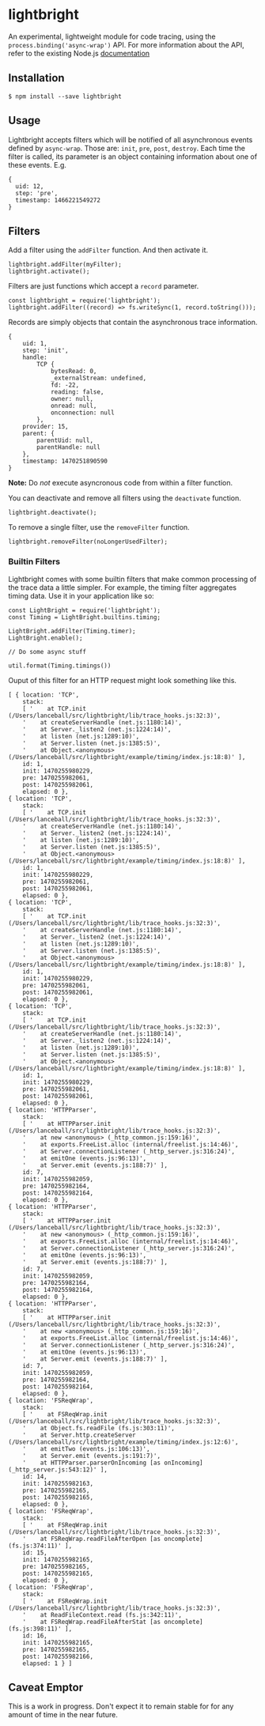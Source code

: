 # lightbright

An experimental, lightweight module for code tracing, using
the `process.binding('async-wrap')` API. For more information
about the API, refer to the existing Node.js
[documentation](https://github.com/nodejs/diagnostics/blob/master/tracing/AsyncWrap/README.md)

## Installation

    $ npm install --save lightbright

## Usage

Lightbright accepts filters which will be notified of all
asynchronous events defined by `async-wrap`. Those are: `init`,
`pre`, `post`, `destroy`. Each time the filter is called, its
parameter is an object containing information about one of these
events. E.g.

    {
      uid: 12,
      step: 'pre',
      timestamp: 1466221549272
    }

## Filters

Add a filter using the `addFilter` function. And then activate it.

    lightbright.addFilter(myFilter);
    lightbright.activate();

Filters are just functions which accept a `record` parameter.

    const lightbright = require('lightbright');
    lightbright.addFilter((record) => fs.writeSync(1, record.toString()));

Records are simply objects that contain the asynchronous trace information.

    {
        uid: 1,
        step: 'init',
        handle:
            TCP {
                bytesRead: 0,
                _externalStream: undefined,
                fd: -22,
                reading: false,
                owner: null,
                onread: null,
                onconnection: null
            },
        provider: 15,
        parent: {
            parentUid: null,
            parentHandle: null
        },
        timestamp: 1470251890590
    }

**Note:** Do _not_ execute asyncronous code from within a filter function.

You can deactivate and remove all filters using the `deactivate`
function.

    lightbright.deactivate();

To remove a single filter, use the `removeFilter` function.

    lightbright.removeFilter(noLongerUsedFilter);


### Builtin Filters

Lightbright comes with some builtin filters that make common
processing of the trace data a little simpler. For example, the
timing filter aggregates timing data. Use it in your application
like so:

    const LightBright = require('lightbright');
    const Timing = LightBright.builtins.timing;

    LightBright.addFilter(Timing.timer);
    LightBright.enable();

    // Do some async stuff

    util.format(Timing.timings())

Ouput of this filter for an HTTP request might look something like this.

    [ { location: 'TCP',
        stack:
        [ '    at TCP.init (/Users/lanceball/src/lightbright/lib/trace_hooks.js:32:3)',
        '    at createServerHandle (net.js:1180:14)',
        '    at Server._listen2 (net.js:1224:14)',
        '    at listen (net.js:1289:10)',
        '    at Server.listen (net.js:1385:5)',
        '    at Object.<anonymous> (/Users/lanceball/src/lightbright/example/timing/index.js:18:8)' ],
        id: 1,
        init: 1470255980229,
        pre: 1470255982061,
        post: 1470255982061,
        elapsed: 0 },
    { location: 'TCP',
        stack:
        [ '    at TCP.init (/Users/lanceball/src/lightbright/lib/trace_hooks.js:32:3)',
        '    at createServerHandle (net.js:1180:14)',
        '    at Server._listen2 (net.js:1224:14)',
        '    at listen (net.js:1289:10)',
        '    at Server.listen (net.js:1385:5)',
        '    at Object.<anonymous> (/Users/lanceball/src/lightbright/example/timing/index.js:18:8)' ],
        id: 1,
        init: 1470255980229,
        pre: 1470255982061,
        post: 1470255982061,
        elapsed: 0 },
    { location: 'TCP',
        stack:
        [ '    at TCP.init (/Users/lanceball/src/lightbright/lib/trace_hooks.js:32:3)',
        '    at createServerHandle (net.js:1180:14)',
        '    at Server._listen2 (net.js:1224:14)',
        '    at listen (net.js:1289:10)',
        '    at Server.listen (net.js:1385:5)',
        '    at Object.<anonymous> (/Users/lanceball/src/lightbright/example/timing/index.js:18:8)' ],
        id: 1,
        init: 1470255980229,
        pre: 1470255982061,
        post: 1470255982061,
        elapsed: 0 },
    { location: 'TCP',
        stack:
        [ '    at TCP.init (/Users/lanceball/src/lightbright/lib/trace_hooks.js:32:3)',
        '    at createServerHandle (net.js:1180:14)',
        '    at Server._listen2 (net.js:1224:14)',
        '    at listen (net.js:1289:10)',
        '    at Server.listen (net.js:1385:5)',
        '    at Object.<anonymous> (/Users/lanceball/src/lightbright/example/timing/index.js:18:8)' ],
        id: 1,
        init: 1470255980229,
        pre: 1470255982061,
        post: 1470255982061,
        elapsed: 0 },
    { location: 'HTTPParser',
        stack:
        [ '    at HTTPParser.init (/Users/lanceball/src/lightbright/lib/trace_hooks.js:32:3)',
        '    at new <anonymous> (_http_common.js:159:16)',
        '    at exports.FreeList.alloc (internal/freelist.js:14:46)',
        '    at Server.connectionListener (_http_server.js:316:24)',
        '    at emitOne (events.js:96:13)',
        '    at Server.emit (events.js:188:7)' ],
        id: 7,
        init: 1470255982059,
        pre: 1470255982164,
        post: 1470255982164,
        elapsed: 0 },
    { location: 'HTTPParser',
        stack:
        [ '    at HTTPParser.init (/Users/lanceball/src/lightbright/lib/trace_hooks.js:32:3)',
        '    at new <anonymous> (_http_common.js:159:16)',
        '    at exports.FreeList.alloc (internal/freelist.js:14:46)',
        '    at Server.connectionListener (_http_server.js:316:24)',
        '    at emitOne (events.js:96:13)',
        '    at Server.emit (events.js:188:7)' ],
        id: 7,
        init: 1470255982059,
        pre: 1470255982164,
        post: 1470255982164,
        elapsed: 0 },
    { location: 'HTTPParser',
        stack:
        [ '    at HTTPParser.init (/Users/lanceball/src/lightbright/lib/trace_hooks.js:32:3)',
        '    at new <anonymous> (_http_common.js:159:16)',
        '    at exports.FreeList.alloc (internal/freelist.js:14:46)',
        '    at Server.connectionListener (_http_server.js:316:24)',
        '    at emitOne (events.js:96:13)',
        '    at Server.emit (events.js:188:7)' ],
        id: 7,
        init: 1470255982059,
        pre: 1470255982164,
        post: 1470255982164,
        elapsed: 0 },
    { location: 'FSReqWrap',
        stack:
        [ '    at FSReqWrap.init (/Users/lanceball/src/lightbright/lib/trace_hooks.js:32:3)',
        '    at Object.fs.readFile (fs.js:303:11)',
        '    at Server.http.createServer (/Users/lanceball/src/lightbright/example/timing/index.js:12:6)',
        '    at emitTwo (events.js:106:13)',
        '    at Server.emit (events.js:191:7)',
        '    at HTTPParser.parserOnIncoming [as onIncoming] (_http_server.js:543:12)' ],
        id: 14,
        init: 1470255982163,
        pre: 1470255982165,
        post: 1470255982165,
        elapsed: 0 },
    { location: 'FSReqWrap',
        stack:
        [ '    at FSReqWrap.init (/Users/lanceball/src/lightbright/lib/trace_hooks.js:32:3)',
        '    at FSReqWrap.readFileAfterOpen [as oncomplete] (fs.js:374:11)' ],
        id: 15,
        init: 1470255982165,
        pre: 1470255982165,
        post: 1470255982165,
        elapsed: 0 },
    { location: 'FSReqWrap',
        stack:
        [ '    at FSReqWrap.init (/Users/lanceball/src/lightbright/lib/trace_hooks.js:32:3)',
        '    at ReadFileContext.read (fs.js:342:11)',
        '    at FSReqWrap.readFileAfterStat [as oncomplete] (fs.js:398:11)' ],
        id: 16,
        init: 1470255982165,
        pre: 1470255982165,
        post: 1470255982166,
        elapsed: 1 } ]

## Caveat Emptor

This is a work in progress. Don't expect it to remain stable for
for any amount of time in the near future.

